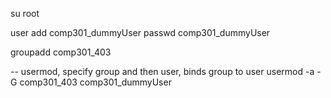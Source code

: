 su root

user add comp301_dummyUser
passwd comp301_dummyUser

groupadd comp301_403


-- usermod, specify group and then user, binds group to user
usermod -a -G comp301_403 comp301_dummyUser